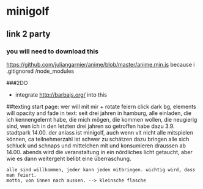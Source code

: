 # minigolf
## link 2 party

### you will need to download this
https://github.com/juliangarnier/anime/blob/master/anime.min.js
because i .gitignored /node_modules


###2DO
* integrate http://barbajs.org/ into this



##texting
	start page: wer will mit mir  + rotate feiern click
	dark bg, elements will opacity and fade in
	text:
	seit drei jahren in hamburg, alle einladen, die ich kennengelernt habe,
	die mich mögen, die kommen wollen, die neugierig sind, wen ich in den letzten drei jahren so getroffen habe
	dazu 3.9. stadtpark 14.00. der anlass ist minigolf, auch wenn vlt nicht alle mitspielen können, ca teilnehmerzahl ist schwer zu schätzen
	dazu bringen alle sich schluck und schnaps und mittelchen mit und konsumieren draussen ab 14.00.
	abends wird die veranstaltung in ein nördliches licht getaucht, aber wie es dann weitergeht belibt eine überraschung.

	alle sind willkommen, jeder kann jeden mitbringen. wichtig wird, dass man feiert.
	motto, von innen nach aussen. --> kleinsche flasche